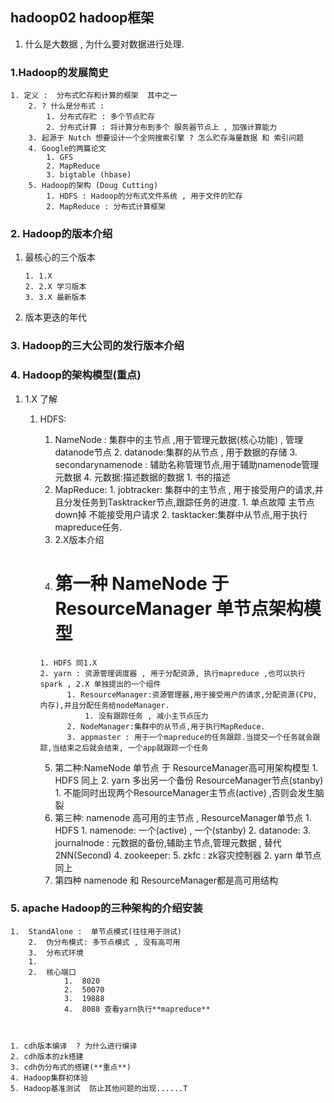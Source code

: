 ## hadoop02 hadoop框架

1. 什么是大数据 , 为什么要对数据进行处理.

### 1.Hadoop的发展简史

 	1. 定义 :  分布式贮存和计算的框架  其中之一
		2. ? 什么是分布式 :  
     		1. 分布式存贮 : 多个节点贮存
     		2. 分布式计算 : 将计算分布到多个 服务器节点上 , 加强计算能力
		3. 起源于 Nutch 想要设计一个全网搜索引擎 ? 怎么贮存海量数据 和 索引问题 
		4. Google的两篇论文
     		1. GFS
     		2. MapReduce
     		3. bigtable (hbase)
		5. Hadoop的架构 (Doug Cutting)  
     		1. HDFS : Hadoop的分布式文件系统 , 用于文件的贮存
     		2. MapReduce : 分布式计算框架

### 2. Hadoop的版本介绍

 1. 最核心的三个版本

     	1. 1.X   
     	2. 2.X 学习版本
     	3. 3.X 最新版本

 2. 版本更迭的年代

      

### 3. Hadoop的三大公司的发行版本介绍

### 4. Hadoop的架构模型(**重点**)

  1. 1.X 了解
       1. HDFS:
            1. NameNode : 集群中的主节点 ,用于管理元数据(核心功能) , 管理datanode节点
              2. datanode:集群的从节点 , 用于数据的存储
              3. secondarynamenode : 辅助名称管理节点,用于辅助namenode管理元数据
              4. 元数据:描述数据的数据
                	1. 书的描述
            2. MapReduce:
              1. jobtracker: 集群中的主节点 , 用于接受用户的请求,并且分发任务到Tasktracker节点,跟踪任务的进度.
                	1. 单点故障 主节点down掉 不能接受用户请求 
              2. tasktacker:集群中从节点,用于执行mapreduce任务.
            3. 2.X版本介绍
            4. # **第一种**  NameNode 于 ResourceManager 单节点架构模型

              1. HDFS 同1.X
              2. yarn : 资源管理调度器 , 用于分配资源, 执行mapreduce ,也可以执行spark , 2.X 单独提出的一个组件
                	1. ResourceManager:资源管理器,用于接受用户的请求,分配资源(CPU, 内存),并且分配任务给nodeManager. 
                     	1. 没有跟踪任务 , 减小主节点压力
                	2. NodeManager:集群中的从节点,用于执行MapReduce.
                	3. appmaster : 用于一个mapreduce的任务跟踪.当提交一个任务就会跟踪,当结束之后就会结束, 一个app就跟踪一个任务
            5. 第二种:NameNode 单节点 于 ResourceManager高可用架构模型
              1. HDFS 同上
              2. yarn 多出另一个备份 ResourceManager节点(stanby)
                	1. 不能同时出现两个ResourceManager主节点(active) ,否则会发生脑裂
            6. 第三种: namenode 高可用的主节点 , ResourceManager单节点
              1. HDFS
                	1. namenode: 一个(active) , 一个(stanby)
                	2. datanode:
                	3. journalnode : 元数据的备份,辅助主节点,管理元数据 , 替代2NN(Second)
                	4. zookeeper:
                	5. zkfc : zk容灾控制器
              2. yarn 单节点同上
            7. 第四种 namenode 和 ResourceManager都是高可用结构

### 5. apache Hadoop的三种架构的介绍安装

 	1.  StandAlone :  单节点模式(往往用于测试)
		2.  伪分布模式: 多节点模式 , 没有高可用
		3.  分布式环境
       	1.  
       	2.  核心端口
             	1.  8020
             	2.  50070
             	3.  19888
             	4.  8088 查看yarn执行**mapreduce**



	1. cdh版本编译  ? 为什么进行编译
	2. cdh版本的zk搭建
	3. cdh伪分布式的搭建(**重点**)
	4. Hadoop集群初体验
	5. Hadoop基准测试  防止其他问题的出现......T